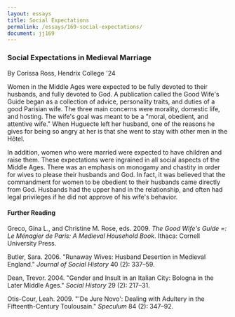 ```yaml
---
layout: essays
title: Social Expectations
permalink: /essays/169-social-expectations/
document: jj169
---
```


<div id="social-expectations" class="essay">
<h3 class="essay-title">Social Expectations in Medieval Marriage</h3>
<div class="essay-author">By Corissa Ross, Hendrix College '24</div>
<div class="essay-content">
    <p>Women in the Middle Ages were expected to be fully devoted to their husbands, and fully devoted to God. A publication called the Good Wife's Guide began as a collection of advice, personality traits, and duties of a good Parisian wife. The three main concerns were morality, domestic life, and hosting. The wife's goal was meant to be a "moral, obedient, and attentive wife." When Huguecte left her husband, one of the reasons he gives for being so angry at her is that she went to stay with other men in the Hôtel.</p>
    <p>In addition, women who were married were expected to have children and raise them. These expectations were ingrained in all social aspects of the Middle Ages. There was an emphasis on monogamy and chastity in order for wives to please their husbands and God. In fact, it was believed that the commandment for women to be obedient to their husbands came directly from God. Husbands had the upper hand in the relationship, and often had legal privileges if he did not approve of his wife's behavior.</p>
    <h4>Further Reading</h4>
    <p>Greco, Gina L., and Christine M. Rose, eds. 2009. <em>The Good Wife's Guide =: Le Ménagier de Paris: A Medieval Household Book</em>. Ithaca: Cornell University Press.</p>
    <p>Butler, Sara. 2006. "Runaway Wives: Husband Desertion in Medieval England." <em>Journal of Social History</em> 40 (2): 337–59.</p>
    <p>Dean, Trevor. 2004. "Gender and Insult in an Italian City: Bologna in the Later Middle Ages." <em>Social History</em> 29 (2): 217–31.</p>
    <p>Otis-Cour, Leah. 2009. "'De Jure Novo': Dealing with Adultery in the Fifteenth-Century Toulousain." <em>Speculum</em> 84 (2): 347–92.</p>
</div>
</div>